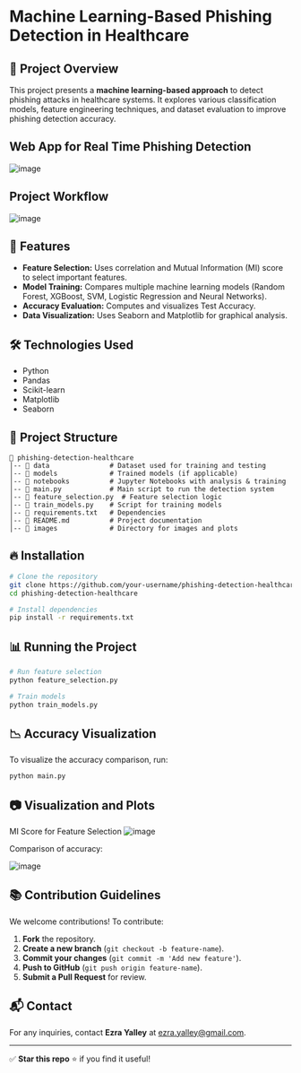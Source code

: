 # Machine Learning-Based Phishing Detection in Healthcare

## 📌 Project Overview
This project presents a **machine learning-based approach** to detect phishing attacks in healthcare systems. It explores various classification models, feature engineering techniques, and dataset evaluation to improve phishing detection accuracy.

## Web App for Real Time Phishing Detection
![image](https://github.com/user-attachments/assets/06ba3ba7-32e0-45a4-beac-5aab939553c4)


## Project Workflow
![image](https://github.com/user-attachments/assets/1c5b2980-ce74-4e54-97e4-851dee1fcb78)


## 🚀 Features
- **Feature Selection:** Uses correlation and Mutual Information (MI) score to select important features.
- **Model Training:** Compares multiple machine learning models (Random Forest, XGBoost, SVM, Logistic Regression and Neural Networks).
- **Accuracy Evaluation:** Computes and visualizes Test Accuracy.
- **Data Visualization:** Uses Seaborn and Matplotlib for graphical analysis.

## 🛠️ Technologies Used
- Python
- Pandas
- Scikit-learn
- Matplotlib
- Seaborn

## 📂 Project Structure
```
📁 phishing-detection-healthcare
│-- 📂 data               # Dataset used for training and testing
│-- 📂 models             # Trained models (if applicable)
│-- 📂 notebooks          # Jupyter Notebooks with analysis & training
│-- 📜 main.py            # Main script to run the detection system
│-- 📜 feature_selection.py  # Feature selection logic
│-- 📜 train_models.py    # Script for training models
│-- 📜 requirements.txt   # Dependencies
│-- 📜 README.md          # Project documentation
│-- 📂 images             # Directory for images and plots
```

## 🔥 Installation
```sh
# Clone the repository
git clone https://github.com/your-username/phishing-detection-healthcare.git
cd phishing-detection-healthcare

# Install dependencies
pip install -r requirements.txt
```

## 📊 Running the Project
```sh
# Run feature selection
python feature_selection.py

# Train models
python train_models.py
```

## 📉 Accuracy Visualization
To visualize the accuracy comparison, run:
```sh
python main.py
```

## 📷 Visualization and Plots
MI Score for Feature Selection
![image](https://github.com/user-attachments/assets/208abe88-ee64-487c-98a4-f0fb1f49d7f2)



Comparison of accuracy:

![image](https://github.com/user-attachments/assets/3e76aa3b-704d-4ec5-973a-6c735f1085ef)


## 📚 Contribution Guidelines
We welcome contributions! To contribute:
1. **Fork** the repository.
2. **Create a new branch** (`git checkout -b feature-name`).
3. **Commit your changes** (`git commit -m 'Add new feature'`).
4. **Push to GitHub** (`git push origin feature-name`).
5. **Submit a Pull Request** for review.


## 📬 Contact
For any inquiries, contact **Ezra Yalley** at [ezra.yalley@gmail.com](mailto:ezra.yalley@gmail.com).

---
✅ **Star this repo** ⭐ if you find it useful!

